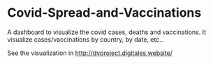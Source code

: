 # Covid-Spread-and-Vaccinations
A dashboard to visualize the covid cases, deaths and vaccinations. It visualize cases/vaccinations by country, by date, etc..

See the visualization in http://dvproject.digitales.website/
